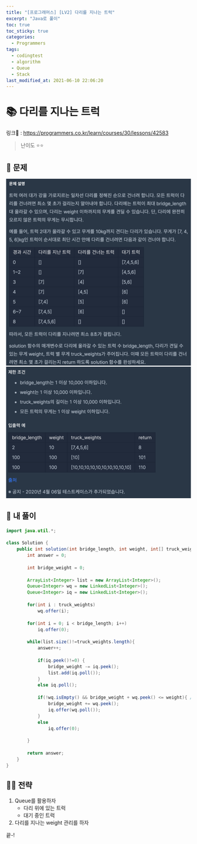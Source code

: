 ```yaml
---
title: "[프로그래머스] [LV2] 다리를 지나는 트럭"
excerpt: "Java로 풀이"
toc: true
toc_sticky: true
categories:
  - Programmers
tags:
  - codingtest
  - algorithm
  - Queue
  - Stack
last_modified_at: 2021-06-10 22:06:20
---
```


# 📚 다리를 지나는 트럭
  
링크📎 : <https://programmers.co.kr/learn/courses/30/lessons/42583>  
  
>난이도 ⭐️⭐️
  
## 📖 문제  
  
![이미지](/assets/images/Programmers/Lv2/prob16/16-1.png)
![이미지](/assets/images/Programmers/Lv2/prob16/16-2.png)
  
## 📝 내 풀이  
  
```java  
import java.util.*;

class Solution {
    public int solution(int bridge_length, int weight, int[] truck_weights) {
        int answer = 0;
        
        int bridge_weight = 0;
        
        ArrayList<Integer> list = new ArrayList<Integer>();
        Queue<Integer> wq = new LinkedList<Integer>();
        Queue<Integer> iq = new LinkedList<Integer>();
        
        for(int i : truck_weights)
            wq.offer(i);
        
        for(int i = 0; i < bridge_length; i++)
            iq.offer(0);
        
        while(list.size()!=truck_weights.length){
            answer++;     
            
            if(iq.peek()!=0) {
                bridge_weight -= iq.peek();
                list.add(iq.poll());
            }
            else iq.poll();
            
            if(!wq.isEmpty() && bridge_weight + wq.peek() <= weight){ // 건널 수 있는 무게면
                bridge_weight += wq.peek();
                iq.offer(wq.poll());
            }
            else
                iq.offer(0);  

        }
        
        return answer;
    }
}
```  
   
## 👊🏻 전략  
  
1. Queue를 활용하자  
   - 다리 위에 있는 트럭
   - 대기 중인 트럭  
2. 다리를 지나는 weight 관리를 하자
  
끝-!
